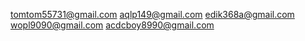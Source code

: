 tomtom55731@gmail.com
aqlp149@gmail.com
edik368a@gmail.com
wopl9090@gmail.com
acdcboy8990@gmail.com
